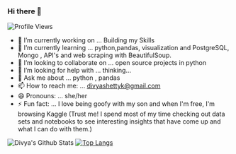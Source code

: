 ### Hi there 👋
![Profile Views](https://komarev.com/ghpvc/?username=divya-gh)

- 🔭 I’m currently working on ... Building my Skills 
- 🌱 I’m currently learning ... python,pandas, visualization and PostgreSQL, Mongo , API's and web scraping with BeautifulSoup.
- 👯 I’m looking to collaborate on ... open source projects in python 
- 🤔 I’m looking for help with ... thinking...
- 💬 Ask me about ... python , pandas 
- 📫 How to reach me: ... divyashettyk@gmail.com
- 😄 Pronouns: ... she/her
- ⚡ Fun fact: ... I love being goofy with my son and when I'm free, I'm browsing Kaggle (Trust me! I spend most of my time checking out data sets and notebooks to see interesting insights that have come up and what I can do with them.)

![Divya's Github Stats](https://github-readme-stats.vercel.app/api?username=divya-gh&show_icons=true)
[![Top Langs](https://github-readme-stats.vercel.app/api/top-langs/?username=divya-gh&layout=compact)](https://github.com/divya-gh)
